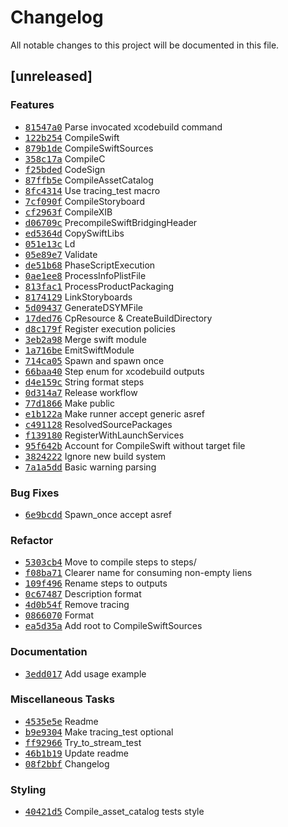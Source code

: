 # Changelog
All notable changes to this project will be documented in this file.

## [unreleased]

### <!-- 0 -->Features

- <a href="https://github.com/tami5/xcodebuild/commit/81547a0e45beef56f401f663c1f2d9c1e9354b8a"><tt>81547a0</tt></a> Parse invocated xcodebuild command
- <a href="https://github.com/tami5/xcodebuild/commit/122b25424b005b3188f36515a2d8a84e3e764301"><tt>122b254</tt></a> CompileSwift
- <a href="https://github.com/tami5/xcodebuild/commit/879b1de335aa713d4ef5a6d0f4f031e19a152f39"><tt>879b1de</tt></a> CompileSwiftSources
- <a href="https://github.com/tami5/xcodebuild/commit/358c17a418463f918ec5bd094f46bcf9794953d5"><tt>358c17a</tt></a> CompileC
- <a href="https://github.com/tami5/xcodebuild/commit/f25bdedeac54aa35b8e042b345f3bb43bfb161e4"><tt>f25bded</tt></a> CodeSign
- <a href="https://github.com/tami5/xcodebuild/commit/87ffb5ee9594371ceea8ab8186781ed505fcc04b"><tt>87ffb5e</tt></a> CompileAssetCatalog
- <a href="https://github.com/tami5/xcodebuild/commit/8fc4314a3e65b757ff42adefada3f67308ece698"><tt>8fc4314</tt></a> Use tracing_test macro
- <a href="https://github.com/tami5/xcodebuild/commit/7cf090fbdecc79896214ee394b48840ba5c834eb"><tt>7cf090f</tt></a> CompileStoryboard
- <a href="https://github.com/tami5/xcodebuild/commit/cf2963f0fa7fddc9cbb4df6e4ab7d9651de230bb"><tt>cf2963f</tt></a> CompileXIB
- <a href="https://github.com/tami5/xcodebuild/commit/d06709c29575eaf04cadea528daa7749bff73367"><tt>d06709c</tt></a> PrecompileSwiftBridgingHeader
- <a href="https://github.com/tami5/xcodebuild/commit/ed5364d7d3fad6d38793f6863f31a16661045aea"><tt>ed5364d</tt></a> CopySwiftLibs
- <a href="https://github.com/tami5/xcodebuild/commit/051e13ca7432b36433dce34e6cc02888bd0c9108"><tt>051e13c</tt></a> Ld
- <a href="https://github.com/tami5/xcodebuild/commit/05e89e7ed00ae83606acba20f180d57586105071"><tt>05e89e7</tt></a> Validate
- <a href="https://github.com/tami5/xcodebuild/commit/de51b68aeb42d7dbca798759d9560b71fee4a634"><tt>de51b68</tt></a> PhaseScriptExecution
- <a href="https://github.com/tami5/xcodebuild/commit/0ae1ee8dcf9433b2ea596c6a0621b78fac74c8f9"><tt>0ae1ee8</tt></a> ProcessInfoPlistFile
- <a href="https://github.com/tami5/xcodebuild/commit/813fac1d1f7eae6430ce5ac02b17199d7143ebbf"><tt>813fac1</tt></a> ProcessProductPackaging
- <a href="https://github.com/tami5/xcodebuild/commit/817412927a3886fb9148ee9d8ed25b022e4e58cf"><tt>8174129</tt></a> LinkStoryboards
- <a href="https://github.com/tami5/xcodebuild/commit/5d09437bfdf91ff7e5a94245a7c11bf4a5f895c8"><tt>5d09437</tt></a> GenerateDSYMFile
- <a href="https://github.com/tami5/xcodebuild/commit/17ded7614cc09b56d5bba59c91236c9588ba5dc5"><tt>17ded76</tt></a> CpResource & CreateBuildDirectory
- <a href="https://github.com/tami5/xcodebuild/commit/d8c179f0353ed45c5b2e362ad4579fbe5f8ee1e9"><tt>d8c179f</tt></a> Register execution policies
- <a href="https://github.com/tami5/xcodebuild/commit/3eb2a98d7d21ac4f87b5e25c4ca0c077320029fe"><tt>3eb2a98</tt></a> Merge swift module
- <a href="https://github.com/tami5/xcodebuild/commit/1a716be9a7ae149f5208df35ab426955a0b7e598"><tt>1a716be</tt></a> EmitSwiftModule
- <a href="https://github.com/tami5/xcodebuild/commit/714ca052b459691b262d8078882b36ed4006b2de"><tt>714ca05</tt></a> Spawn and spawn once
- <a href="https://github.com/tami5/xcodebuild/commit/66baa4099bb5eb0795418619338c806b807736f6"><tt>66baa40</tt></a> Step enum for xcodebuild outputs
- <a href="https://github.com/tami5/xcodebuild/commit/d4e159c17798115c16c65892e424ad47b17b2865"><tt>d4e159c</tt></a> String format steps
- <a href="https://github.com/tami5/xcodebuild/commit/0d314a75aee90eec403dc6f79d9abbea74fd6ca9"><tt>0d314a7</tt></a> Release workflow
- <a href="https://github.com/tami5/xcodebuild/commit/77d1866e8fdd76d9ec7b52ccbd8f73fdb6c266e3"><tt>77d1866</tt></a> Make public
- <a href="https://github.com/tami5/xcodebuild/commit/e1b122af896ebc5f185eda15ef082d051d9bc5a8"><tt>e1b122a</tt></a> Make runner accept generic asref
- <a href="https://github.com/tami5/xcodebuild/commit/c491128f0151d492455450b9fae9e21c61a7a268"><tt>c491128</tt></a> ResolvedSourcePackages
- <a href="https://github.com/tami5/xcodebuild/commit/f1391806b4f3f497c765ba44200a51df15242233"><tt>f139180</tt></a> RegisterWithLaunchServices
- <a href="https://github.com/tami5/xcodebuild/commit/95f642bb80d59a0031294a5d46cd808093d405db"><tt>95f642b</tt></a> Account for CompileSwift without target file
- <a href="https://github.com/tami5/xcodebuild/commit/382422206b2954e1fb612f2076644632055bd7d5"><tt>3824222</tt></a> Ignore new build system
- <a href="https://github.com/tami5/xcodebuild/commit/7a1a5dd2716472b6b62001c0688a70390b35b8e7"><tt>7a1a5dd</tt></a> Basic warning parsing

### <!-- 1 -->Bug Fixes

- <a href="https://github.com/tami5/xcodebuild/commit/6e9bcdd3239820d61930b55532c143e0032f3baa"><tt>6e9bcdd</tt></a> Spawn_once accept asref

### <!-- 2 -->Refactor

- <a href="https://github.com/tami5/xcodebuild/commit/5303cb4f922973cfe3c43a49b4283ac013e6d519"><tt>5303cb4</tt></a> Move to compile steps to steps/
- <a href="https://github.com/tami5/xcodebuild/commit/f08ba713b2c01e9a3cfec8490e951a22e989132d"><tt>f08ba71</tt></a> Clearer name for consuming non-empty liens
- <a href="https://github.com/tami5/xcodebuild/commit/109f496773224a115383d240642dc2c19752e376"><tt>109f496</tt></a> Rename steps to outputs
- <a href="https://github.com/tami5/xcodebuild/commit/0c6748748d12bf3c47a26705546f11af41a53768"><tt>0c67487</tt></a> Description format
- <a href="https://github.com/tami5/xcodebuild/commit/4d0b54f030bf1e47c5a371603bb7b8638edcfcca"><tt>4d0b54f</tt></a> Remove tracing
- <a href="https://github.com/tami5/xcodebuild/commit/08660701896a2821072d71f0638205c711159681"><tt>0866070</tt></a> Format
- <a href="https://github.com/tami5/xcodebuild/commit/ea5d35a9ac98616bbc14a30c0bbfcce92911389c"><tt>ea5d35a</tt></a> Add root to CompileSwiftSources

### Documentation

- <a href="https://github.com/tami5/xcodebuild/commit/3edd017315ce75ba9f69263558f6d26d55bf7a19"><tt>3edd017</tt></a> Add usage example

### Miscellaneous Tasks

- <a href="https://github.com/tami5/xcodebuild/commit/4535e5e714628100a65ce5f25df77017d602ba0f"><tt>4535e5e</tt></a> Readme
- <a href="https://github.com/tami5/xcodebuild/commit/b9e9304c763ad9e6d49d1d68efe9efbf2f92f950"><tt>b9e9304</tt></a> Make tracing_test optional
- <a href="https://github.com/tami5/xcodebuild/commit/ff92966084b912b79cbc70798bacc4573c98901d"><tt>ff92966</tt></a> Try_to_stream_test
- <a href="https://github.com/tami5/xcodebuild/commit/46b1b19e47d78c41ad597f167afdca84a4642f29"><tt>46b1b19</tt></a> Update readme
- <a href="https://github.com/tami5/xcodebuild/commit/08f2bbfdcd6d2b0ca87791b999fee2424aaf43a1"><tt>08f2bbf</tt></a> Changelog

### Styling

- <a href="https://github.com/tami5/xcodebuild/commit/40421d5dbca7be654460aa80526bdebab34192ba"><tt>40421d5</tt></a> Compile_asset_catalog tests style

<!-- generated by git-cliff -->
